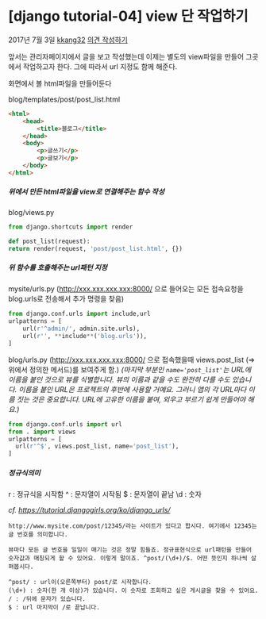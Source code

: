 # [django tutorial-04] view 단 작업하기

2017년 7월 3일 [kkang32](http://www.thevruk.com/?author=1) [의견 작성하기](http://www.thevruk.com/?p=260#respond)

앞서는 관리자페이지에서 글을 보고 작성했는데 이제는 별도의 view파일을 만들어 그곳에서 작업하고자 한다. 그에 따라서 url 지정도 함께 해준다.

화면에서 볼 html파일을 만들어둔다

blog/templates/post/post_list.html

```html
<html>
    <head>
        <title>블로그</title>
    </head>
    <body>
        <p>글쓰기</p>
		<p>글보기</p>
    </body>
</html>

```



##### 위에서 만든 html파일을 view로 연결해주는 함수 작성

blog/views.py

```python
from django.shortcuts import render

def post_list(request):
return render(request, 'post/post_list.html', {})
```





##### 위 함수를 호출해주는 url패턴 지정

mysite/urls.py
(http://xxx.xxx.xxx.xxx:8000/ 으로 들어오는 모든 접속요청을 blog.urls로 전송해서 추가 명령을 찾음)

```python
from django.conf.urls import include,url
urlpatterns = [
    url(r'^admin/', admin.site.urls),
    url(r'', **include**('blog.urls')),
]
```



blog/urls.py
(http://xxx.xxx.xxx.xxx:8000/ 으로 접속했을때 views.post_list (=>위에서 정의한 메서드)를 보여주게 함.)
*(마지막 부분인 `name='post_list'`는 URL에 이름을 붙인 것으로 뷰를 식별합니다. 뷰의 이름과 같을 수도 완전히 다를 수도 있습니다. 이름을 붙인 URL은 프로젝트의 후반에 사용할 거예요. 그러니 앱의 각 URL마다 이름 짓는 것은 중요합니다. URL에 고유한 이름을 붙여, 외우고 부르기 쉽게 만들어야 해요.)*

```python
from django.conf.urls import url
from . import views
urlpatterns = [
  url(r'^$', views.post_list, name='post_list'),
]
```





##### 정규식의미

r : 정규식을 시작함
^ : 문자열이 시작됨
$ : 문자열이 끝남
\d : 숫자

*cf. https://tutorial.djangogirls.org/ko/django_urls/*

```
http://www.mysite.com/post/12345/라는 사이트가 있다고 합시다. 여기에서 12345는 글 번호를 의미합니다.

뷰마다 모든 글 번호을 일일이 매기는 것은 정말 힘들죠. 정규표현식으로 url패턴을 만들어 숫자값과 매칭되게 할 수 있어요. 이렇게 말이죠. ^post/(\d+)/$. 어떤 뜻인지 하나씩 살펴봅시다.

^post/ : url이(오른쪽부터) post/로 시작합니다.
(\d+) : 숫자(한 개 이상)가 있습니다. 이 숫자로 조회하고 싶은 게시글을 찾을 수 있어요.
/ : /뒤에 문자가 있습니다.
$ : url 마지막이 /로 끝납니다.
```

